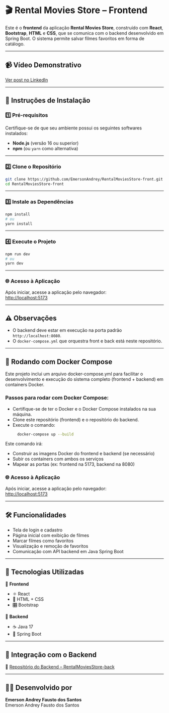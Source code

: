 # 🎬 Rental Movies Store – Frontend

Este é o **frontend** da aplicação **Rental Movies Store**, construído com **React**, **Bootstrap**, **HTML** e **CSS**, que se comunica com o backend desenvolvido em Spring Boot. O sistema permite salvar filmes favoritos em forma de catálogo.

---

## 📹 Vídeo Demonstrativo
[Ver post no LinkedIn](https://www.linkedin.com/feed/update/urn:li:activity:7297731819163049984/)  

---

## 🚀 Instruções de Instalação

### 1️⃣ Pré-requisitos
Certifique-se de que seu ambiente possui os seguintes softwares instalados:

- **Node.js** (versão 16 ou superior)
- **npm** (ou `yarn` como alternativa)

---

### 2️⃣ Clone o Repositório

```bash
git clone https://github.com/EmersonAndrey/RentalMoviesStore-front.git
cd RentalMoviesStore-front
```

---

### 3️⃣ Instale as Dependências

```bash
npm install
# ou
yarn install
```

---

### 4️⃣ Execute o Projeto

```bash
npm run dev
# ou
yarn dev
```

---

### 🌐 Acesso à Aplicação

Após iniciar, acesse a aplicação pelo navegador:  
[http://localhost:5173](http://localhost:5173)

---

## ⚠️ Observações

- O backend deve estar em execução na porta padrão `http://localhost:8080`.
- O `docker-compose.yml` que orquestra front e back está neste repositório.

---

## 🐳 Rodando com Docker Compose
Este projeto inclui um arquivo docker-compose.yml para facilitar o desenvolvimento e execução do sistema completo (frontend + backend) em containers Docker.

### Passos para rodar com Docker Compose:
- Certifique-se de ter o Docker e o Docker Compose instalados na sua máquina.
- Clone este repositório (frontend) e o repositório do backend.
- Execute o comando:
  ```bash
    docker-compose up --build
  ```
  
Este comando irá:
- Construir as imagens Docker do frontend e backend (se necessário)
- Subir os containers com ambos os serviços
- Mapear as portas (ex: frontend na 5173, backend na 8080)

### 🌐 Acesso à Aplicação

Após iniciar, acesse a aplicação pelo navegador:  
[http://localhost:5173](http://localhost:5173)

---

## 🛠️ Funcionalidades

- Tela de login e cadastro
- Página inicial com exibição de filmes
- Marcar filmes como favoritos
- Visualização e remoção de favoritos
- Comunicação com API backend em Java Spring Boot

---

## 🧱 Tecnologias Utilizadas

🔹 **Frontend**
- ⚛️ React
- 🎨 HTML + CSS
- 🎛️ Bootstrap

🔹 **Backend**
- ☕ Java 17  
- 🧩 Spring Boot  

---

## 🧩 Integração com o Backend

🔗 [Repositório do Backend – RentalMoviesStore-back](https://github.com/EmersonAndrey/RentalMoviesStore-back)

---

## 👨‍💻 Desenvolvido por

**Emerson Andrey Fausto dos Santos**  
Emerson Andrey Fausto dos Santos
